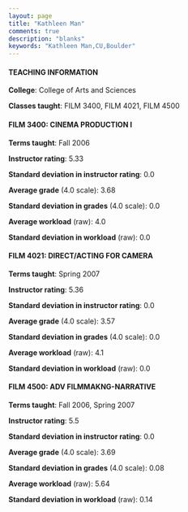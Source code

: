 ```yaml
---
layout: page
title: "Kathleen Man" 
comments: true
description: "blanks"
keywords: "Kathleen Man,CU,Boulder"
---
```

<head>
<script src="https://ajax.googleapis.com/ajax/libs/jquery/2.1.3/jquery.min.js"></script>
<script src="https://dl.dropboxusercontent.com/s/pc42nxpaw1ea4o9/highcharts.js?dl=0"></script>
<!-- <script src="../assets/js/highcharts.js"></script> -->
<style type="text/css">@font-face {
	font-family: "Bebas Neue";
	src: url(https://www.filehosting.org/file/details/544349/BebasNeue Regular.otf) format("opentype");
	}
	h1.Bebas { 
		font-family: "Bebas Neue", Verdana, Tahoma;
	}
</style>
</head>
	   
#### TEACHING INFORMATION

**College**: College of Arts and Sciences

**Classes taught**: FILM 3400, FILM 4021, FILM 4500

#### FILM 3400: CINEMA PRODUCTION I

**Terms taught**: Fall 2006

**Instructor rating**: 5.33

**Standard deviation in instructor rating**: 0.0

**Average grade** (4.0 scale): 3.68

**Standard deviation in grades** (4.0 scale): 0.0

**Average workload** (raw): 4.0

**Standard deviation in workload** (raw): 0.0

#### FILM 4021: DIRECT/ACTING FOR CAMERA

**Terms taught**: Spring 2007

**Instructor rating**: 5.36

**Standard deviation in instructor rating**: 0.0

**Average grade** (4.0 scale): 3.57

**Standard deviation in grades** (4.0 scale): 0.0

**Average workload** (raw): 4.1

**Standard deviation in workload** (raw): 0.0

#### FILM 4500: ADV FILMMAKNG-NARRATIVE

**Terms taught**: Fall 2006, Spring 2007

**Instructor rating**: 5.5

**Standard deviation in instructor rating**: 0.0

**Average grade** (4.0 scale): 3.69

**Standard deviation in grades** (4.0 scale): 0.08

**Average workload** (raw): 5.64

**Standard deviation in workload** (raw): 0.14

